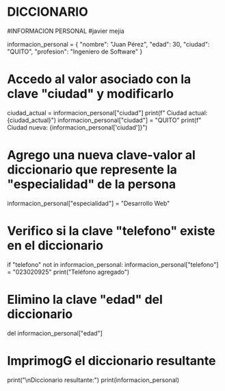 # DICCIONARIO
#INFORMACION PERSONAL
#javier mejia

informacion_personal = {
    "nombre": "Juan Pérez",
    "edad": 30,
    "ciudad": "QUITO",
    "profesion": "Ingeniero de Software"
}

# Accedo al valor asociado con la clave "ciudad" y modificarlo
ciudad_actual = informacion_personal["ciudad"]
print(f" Ciudad actual: {ciudad_actual}")
informacion_personal["ciudad"] = "QUITO"
print(f" Ciudad nueva: {informacion_personal['ciudad']}")

# Agrego una nueva clave-valor al diccionario que represente la "especialidad" de la persona
informacion_personal["especialidad"] = "Desarrollo Web"

# Verifico si la clave "telefono" existe en el diccionario
if "telefono" not in informacion_personal:
    informacion_personal["telefono"] = "023020925"
    print("Teléfono agregado")

# Elimino la clave "edad" del diccionario
del informacion_personal["edad"]

# ImprimogG el diccionario resultante
print("\nDiccionario resultante:")
print(informacion_personal)

